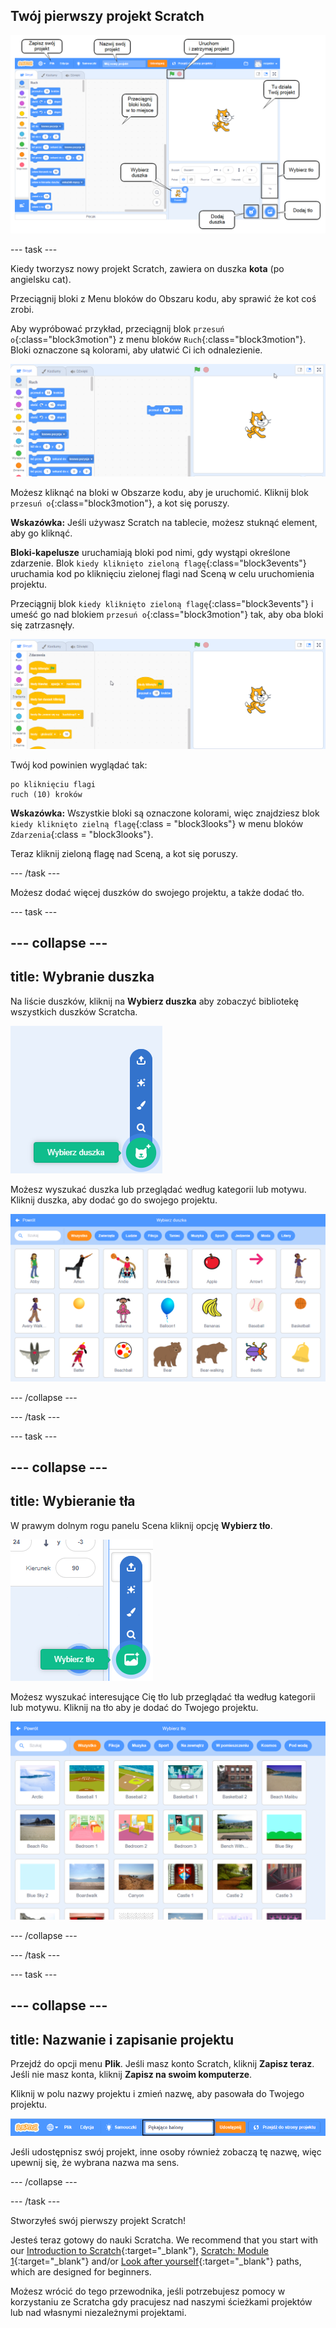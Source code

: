 ## Twój pierwszy projekt Scratch

![Zrzut ekranu z adnotacjami edytora Scratch z oznaczonymi kluczowymi funkcjami.](images/scratch-features.png)

--- task ---

Kiedy tworzysz nowy projekt Scratch, zawiera on duszka **kota** (po angielsku cat).

Przeciągnij bloki z Menu bloków do Obszaru kodu, aby sprawić że kot coś zrobi.

Aby wypróbować przykład, przeciągnij blok `przesuń o`{:class="block3motion"} z menu bloków `Ruch`{:class="block3motion"}. Bloki oznaczone są kolorami, aby ułatwić Ci ich odnalezienie.

![Blok „przesuń o” w Obszarze kodu.](images/move-block.png)

Możesz kliknąć na bloki w Obszarze kodu, aby je uruchomić. Kliknij blok `przesuń o`{:class="block3motion"}, a kot się poruszy.

**Wskazówka:** Jeśli używasz Scratch na tablecie, możesz stuknąć element, aby go kliknąć.

**Bloki-kapelusze** uruchamiają bloki pod nimi, gdy wystąpi określone zdarzenie. Blok `kiedy kliknięto zieloną flagę`{:class="block3events"} uruchamia kod po kliknięciu zielonej flagi nad Sceną w celu uruchomienia projektu.

Przeciągnij blok `kiedy kliknięto zieloną flagę`{:class="block3events"} i umeść go nad blokiem `przesuń o`{:class="block3motion"} tak, aby oba bloki się zatrzasnęły.

![Blok „przesuń o” w Obszarze kodu.](images/green-flag-script.png)

Twój kod powinien wyglądać tak:

```blocks3
po kliknięciu flagi
ruch (10) kroków
```

**Wskazówka:** Wszystkie bloki są oznaczone kolorami, więc znajdziesz blok `kiedy kliknięto zielną flagę`{:class = "block3looks"} w menu bloków `Zdarzenia`{:class = "block3looks"}.

Teraz kliknij zieloną flagę nad Sceną, a kot się poruszy.

--- /task ---

Możesz dodać więcej duszków do swojego projektu, a także dodać tło.

--- task ---

--- collapse ---
---
title: Wybranie duszka
---

Na liście duszków, kliknij na **Wybierz duszka** aby zobaczyć bibliotekę wszystkich duszków Scratcha.

![Ikona „Wybierz duszka”.](images/sprite-library.png)

Możesz wyszukać duszka lub przeglądać według kategorii lub motywu. Kliknij duszka, aby dodać go do swojego projektu.

![Biblioteka duszków.](images/sprite-choose.png)

--- /collapse ---

--- /task ---

--- task ---

--- collapse ---
---
title: Wybieranie tła
---

W prawym dolnym rogu panelu Scena kliknij opcję **Wybierz tło**.

![Ikona 'Wybierz tło'.](images/stage-choose.png)

Możesz wyszukać interesujące Cię tło lub przeglądać tła według kategorii lub motywu. Kliknij na tło aby je dodać do Twojego projektu.

![Biblioteka z tłami.](images/backdrop.png)

--- /collapse ---

--- /task ---

--- task ---

--- collapse ---
---
title: Nazwanie i zapisanie projektu
---

Przejdź do opcji menu **Plik**. Jeśli masz konto Scratch, kliknij **Zapisz teraz**. Jeśli nie masz konta, kliknij **Zapisz na swoim komputerze**.

Kliknij w polu nazwy projektu i zmień nazwę, aby pasowała do Twojego projektu.

![Podświetlone pole nazwy projektu.](images/change-project-name.png)

Jeśli udostępnisz swój projekt, inne osoby również zobaczą tę nazwę, więc upewnij się, że wybrana nazwa ma sens.

--- /collapse ---

--- /task ---

Stworzyłeś swój pierwszy projekt Scratch!

Jesteś teraz gotowy do nauki Scratcha. We recommend that you start with our [Introduction to Scratch](https://projects.raspberrypi.org/en/raspberrypi/scratch-intro){:target="_blank"}, [Scratch: Module 1](https://projects.raspberrypi.org/en/raspberrypi/scratch-module-1){:target="_blank"} and/or [Look after yourself](https://projects.raspberrypi.org/en/raspberrypi/look-after-yourself){:target="_blank"} paths, which are designed for beginners.

 Możesz wrócić do tego przewodnika, jeśli potrzebujesz pomocy w korzystaniu ze Scratcha gdy pracujesz nad naszymi ścieżkami projektów lub nad własnymi niezależnymi projektami. 


